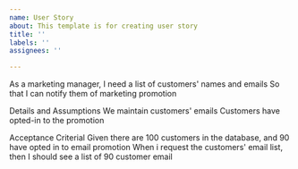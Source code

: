 ```yaml
---
name: User Story
about: This template is for creating user story
title: ''
labels: ''
assignees: ''

---
```


As a marketing manager,
I need a list of customers' names and emails
So that I can notify them of marketing promotion

Details and Assumptions
We maintain customers' emails
Customers have opted-in to the promotion

Acceptance Criterial
Given there are 100 customers in the database, and 90 have opted in to email promotion
When i request the customers' email list, then I should see a list of 90 customer email
